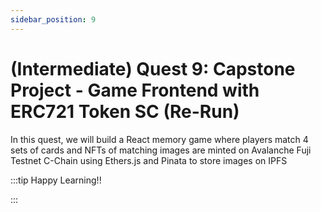 ```yaml
---
sidebar_position: 9
---
```


# (Intermediate) Quest 9: Capstone Project - Game Frontend with ERC721 Token SC (Re-Run)

In this quest, we will build a React memory game where players match 4 sets of cards and NFTs of matching images are minted on Avalanche Fuji Testnet C-Chain using Ethers.js and Pinata to store images on IPFS

:::tip Happy Learning!!

<QuestButton text="Go To Quest" link="https://app.stackup.dev/quest_page/intermediate-quest-9-capstone-project---game-frontend-with-erc721-token-sc-re-run" />

:::

